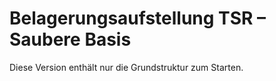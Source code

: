 # Belagerungsaufstellung TSR – Saubere Basis
Diese Version enthält nur die Grundstruktur zum Starten.